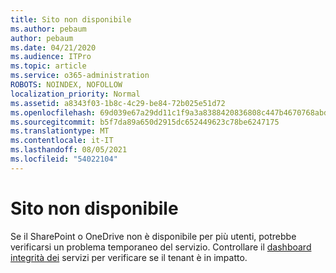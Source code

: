 ```yaml
---
title: Sito non disponibile
ms.author: pebaum
author: pebaum
ms.date: 04/21/2020
ms.audience: ITPro
ms.topic: article
ms.service: o365-administration
ROBOTS: NOINDEX, NOFOLLOW
localization_priority: Normal
ms.assetid: a8343f03-1b8c-4c29-be84-72b025e51d72
ms.openlocfilehash: 69d039e67a29dd11c1f9a3a8388420836808c447b4670768abd3dae36d80f8a2
ms.sourcegitcommit: b5f7da89a650d2915dc652449623c78be6247175
ms.translationtype: MT
ms.contentlocale: it-IT
ms.lasthandoff: 08/05/2021
ms.locfileid: "54022104"
---
```

# <a name="site-is-not-available"></a>Sito non disponibile

Se il SharePoint o OneDrive non è disponibile per più utenti, potrebbe verificarsi un problema temporaneo del servizio. Controllare il [dashboard integrità dei](https://admin.microsoft.com/AdminPortal/Home#/servicehealth) servizi per verificare se il tenant è in impatto. 
  

